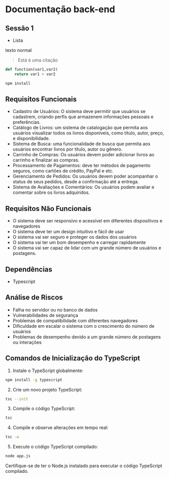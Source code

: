 # Documentação back-end 

## Sessão 1

- Lista

texto normal

> Está é uma citação

```python
def function(var1,var2)
    return var1 + var2
```

```bash
npm install
```

## Requisitos Funcionais

- Cadastro de Usuários: O sistema deve permitir que usuários se cadastrem, criando perfis que armazenem informações pessoais e preferências.
- Catálogo de Livros: um sistema de catalogação que permita aos usuários visualizar todos os livros disponíveis, como título, autor, preço, e disponibilidade.
- Sistema de Busca: uma funcionalidade de busca que permita aos usuários encontrar livros por título, autor ou gênero.
- Carrinho de Compras: Os usuários devem poder adicionar livros ao carrinho e finalizar as compras.
- Processamento de Pagamentos: deve ter métodos de pagamento seguros, como cartões de crédito, PayPal e etc.
- Gerenciamento de Pedidos: Os usuários devem poder acompanhar o status de seus pedidos, desde a confirmação até a entrega.
- Sistema de Avaliações e Comentários: Os usuários podem avaliar e comentar sobre os livros adquiridos.

## Requisitos Não Funcionais

- O sistema deve ser responsivo e acessível em diferentes dispositivos e navegadores
- O sistema deve ter um design intuitivo e fácil de usar
- O sistema vai ser seguro e  proteger os dados dos usuários
- O sistema vai ter um bom desempenho e carregar rapidamente
- O sistema vai ser capaz de lidar com um grande número de usuários e postagens.

## Dependências

- Typescript


## Análise de Riscos

- Falha no servidor ou no banco de dados
- Vulnerabilidades de segurança
- Problemas de compatibilidade com diferentes navegadores
- Dificuldade em escalar o sistema com o crescimento do número de usuários
- Problemas de desempenho devido a um grande número de postagens ou interações

## Comandos de Inicialização do TypeScript

1. Instale o TypeScript globalmente:

```bash
npm install -g typescript
```

2. Crie um novo projeto TypeScript:

```bash
tsc --init
```

3. Compile o código TypeScript:

```bash
tsc
```

4. Compile e observe alterações em tempo real:

```bash
tsc -w
```

5. Execute o código TypeScript compilado:

```bash
node app.js
```

Certifique-se de ter o Node.js instalado para executar o código TypeScript compilado.